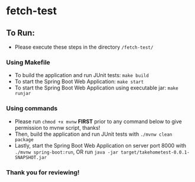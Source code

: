 # fetch-test
## To Run:
- Please execute these steps in the directory ```/fetch-test/```

### Using Makefile
- To build the application and run JUnit tests: ```make build```
- To start the Spring Boot Web Application: ```make start```
- To start the Spring Boot Web Application using executable jar: ```make runjar```

### Using commands
- Please run ```chmod +x mvnw``` **FIRST** prior to any command below to give permission to mvnw script, thanks!
- Then, build the application and run JUnit tests with ```./mvnw clean package```
- Lastly, start the Spring Boot Web Application on server port 8000 with ```./mvnw spring-boot:run```, OR run ```java -jar target/takehometest-0.0.1-SNAPSHOT.jar```

### Thank you for reviewing!